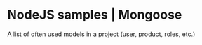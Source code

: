 NodeJS samples | Mongoose
==============

A list of often used models in a project (user, product, roles, etc.)